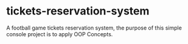 # tickets-reservation-system
A football game tickets reservation system, the purpose of this simple console project is to apply OOP Concepts.
